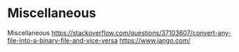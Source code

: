 # Miscellaneous
Miscellaneous
https://stackoverflow.com/questions/37103607/convert-any-file-into-a-binary-file-and-vice-versa
https://www.jango.com/
